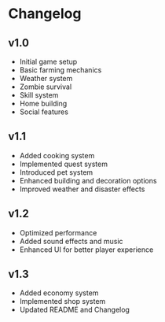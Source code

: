 # Changelog

## v1.0

- Initial game setup
- Basic farming mechanics
- Weather system
- Zombie survival
- Skill system
- Home building
- Social features

## v1.1

- Added cooking system
- Implemented quest system
- Introduced pet system
- Enhanced building and decoration options
- Improved weather and disaster effects

## v1.2

- Optimized performance
- Added sound effects and music
- Enhanced UI for better player experience

## v1.3

- Added economy system
- Implemented shop system
- Updated README and Changelog